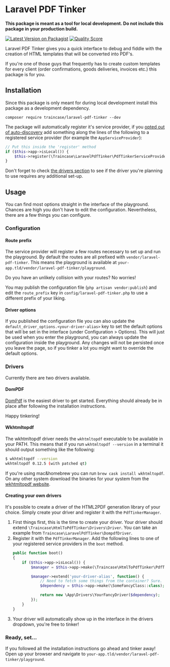 # Laravel PDF Tinker
**This package is meant as a tool for local development. Do not include this package in your production build.**

[![Latest Version on Packagist](https://img.shields.io/packagist/v/traincase/laravel-pdf-tinker.svg?style=flat-square)](https://packagist.org/packages/traincase/laravel-pdf-tinker)
[![Quality Score](https://img.shields.io/scrutinizer/g/traincase/laravel-pdf-tinker.svg?style=flat-square)](https://scrutinizer-ci.com/g/traincase/laravel-pdf-tinker)

Laravel PDF Tinker gives you a quick interface to debug and fiddle with the creation of HTML templates that will be converted into PDF's.

If you're one of those guys that frequently has to create custom templates for every client (order confirmations, goods deliveries, invoices etc.) this package is for you.


## Installation
Since this package is only meant for during local development install this package as a development dependency.

`composer require traincase/laravel-pdf-tinker --dev`

The package will automatically register it's service provider, if you [opted out of auto-discovery](https://laravel.com/docs/packages#package-discovery) add something along the lines of the following to a registered service provider (for example the `AppServiceProvider`):
 
```php
// Put this inside the 'register' method
if ($this->app->isLocal()) {
    $this->register(\Traincase\LaravelPdfTinker\PdfTinkerServiceProvider::class);
}
```

Don't forget to check [the drivers section](#drivers) to see if the driver you're planning to use requires any additional set-up.

## Usage
You can find most options straight in the interface of the playground.
Chances are high you don't have to edit the configuration.
Nevertheless, there are a few things you can configure.

### Configuration

#### Route prefix
The service provider will register a few routes necessary to set up and run the playground.
By default the routes are all prefixed with `vendor/laravel-pdf-tinker`. 
This means the playground is available at `your-app.tld/vendor/laravel-pdf-tinker/playground`.

Do you have an unlikely collision with your routes? No worries!

You may publish the configuration file (`php artisan vendor:publish`) and edit the `route_prefix` key in `config/laravel-pdf-tinker.php` to use a different prefix of your liking.

#### Driver options
If you published the configuration file you can also update the `default_driver_options.<your-driver-alias>` key to set the default options that will be set in the interface (under Configuration > Options).
This will just be used when you enter the playground, you can always update the configuration inside the playground.
Any changes will not be persisted once you leave the page, so if you tinker a lot you might want to override the default options.

### Drivers
Currently there are two drivers available. 

#### DomPDF
[DomPdf](https://github.com/dompdf/dompdf) is the easiest driver to get started.
Everything should already be in place after following the installation instructions. 

Happy tinkering! 

#### Wkhtmltopdf
The wkhtmltopdf driver needs the `wkhtmltopdf` executable to be available in your PATH.
This means that if you run `wkhtmltopdf --version` in a terminal it should output something like the following:

```bash
$ wkhtmltopdf --version
wkhtmltopdf 0.12.5 (with patched qt)
```
If you're using mac&homebrew you can run `brew cask install wkhtmltopdf`. 
On any other system download the binaries for your system from the [wkhtmltopdf website](https://wkhtmltopdf.org/downloads.html).

#### Creating your own drivers
It's possible to create a driver of the HTML2PDF generation library of your choice. Simply create your driver and register it with the `PdfTinkerManager`.

1. First things first, this is the time to create your driver. Your driver should extend `\Traincase\HtmlToPdfTinker\Drivers\Driver`. You can take an example from `Traincase\LaravelPdfTinker\DompdfDriver`.
2. Register it with the `PdfTinkerManager`. Add the following lines to one of your registered service providers in the `boot` method.
    ```php
    public function boot()
    {
        if ($this->app->isLocal()) {
            $manager = $this->app->make(\Traincase\HtmlToPdfTinker\PdfTinkerManager::class);
   
            $manager->extend('your-driver-alias', function() {
                // Need to fetch some things from the container? Sure.
                $dependency = $this->app->make(\SomeFancyClass::class);
   
                return new \App\Drivers\YourFancyDriver($dependency);
            });
        }
    }
    ```
3. Your driver will automatically show up in the interface in the drivers dropdown, you're free to tinker!

### Ready, set...
If you followed all the installation instructions go ahead and tinker away! Open up your browser and navigate to `your-app.tld/vendor/laravel-pdf-tinker/playground`.
